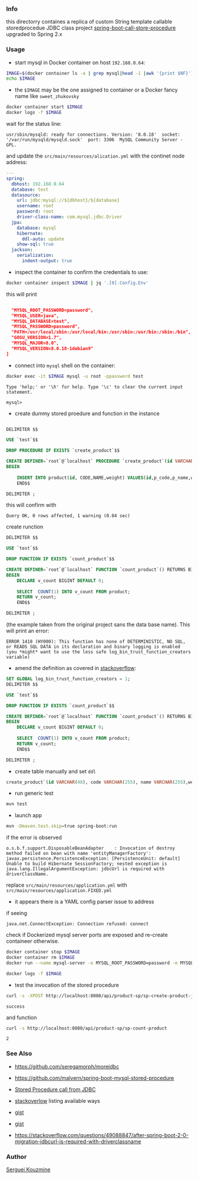 ### Info

this directorry containes  a replica of custom String template callable storedprocedue JDBC class project
[spring-boot-call-store-procedure](https://github.com/srigalamilitan/spring-boot-call-store-procedure)
upgraded to Spring 2.x

### Usage
* start mysql in Docker container 
on host  `192.168.0.64`:
```sh
IMAGE=$(docker container ls -a | grep mysql|head -1 |awk '{print $NF}')
echo $IMAGE
```
- the `$IMAGE` may be the one assigned to container or a Docker fancy name like `sweet_zhukovsky`

```sh
docker container start $IMAGE
docker logs -f $IMAGE
```
wait for the status line:
```text
usr/sbin/mysqld: ready for connections. Version: '8.0.18'  socket: '/var/run/mysqld/mysqld.sock'  port: 3306  MySQL Community Server - GPL.
```
and update the `src/main/resources/alication.yml` with the continet node address:
```yaml
---
spring:
  dbhost: 192.168.0.64
  database: test
  datasource:
    url: jdbc:mysql://${dbhost}/${database}
    username: root
    password: root
    driver-class-name: com.mysql.jdbc.Driver
  jpa:
    database: mysql
    hibernate:
      ddl-auto: update
    show-sql: true
  jackson:
    serialization:
      indent-output: true
```
* inspect the container to confirm the credentials to use:
```sh
docker container inspect $IMAGE | jq '.[0].Config.Env'
```
this will print
```json

  "MYSQL_ROOT_PASSWORD=password",
  "MYSQL_USER=java",
  "MYSQL_DATABASE=test",
  "MYSQL_PASSWORD=password",
  "PATH=/usr/local/sbin:/usr/local/bin:/usr/sbin:/usr/bin:/sbin:/bin",
  "GOSU_VERSION=1.7",
  "MYSQL_MAJOR=8.0",
  "MYSQL_VERSION=8.0.18-1debian9"
]
```
* connect into `mysql` shell on the container:
```sh
docker exec -it $IMAGE mysql -u root -ppassword test
```

```text
Type 'help;' or '\h' for help. Type '\c' to clear the current input statement.

mysql>
```
* create dummy stored proedure and function in the instance
```sql

DELIMITER $$

USE `test`$$

DROP PROCEDURE IF EXISTS `create_product`$$

CREATE DEFINER=`root`@`localhost` PROCEDURE `create_product`(id VARCHAR(255), p_code VARCHAR(255),p_name VARCHAR(255),weight BIGINT)
BEGIN
	
	INSERT INTO product(id, CODE,NAME,weight) VALUES(id,p_code,p_name,weight);
    END$$

DELIMITER ;
```
this will confirm with
```text
Query OK, 0 rows affected, 1 warning (0.04 sec)
```

create runction
```sql
DELIMITER $$

USE `test`$$

DROP FUNCTION IF EXISTS `count_product`$$

CREATE DEFINER=`root`@`localhost` FUNCTION `count_product`() RETURNS BIGINT(20)
BEGIN
	DECLARE v_count BIGINT DEFAULT 0;
    
	SELECT  COUNT(1) INTO v_count FROM product;
	RETURN v_count;
    END$$

DELIMITER ;
```
(the example taken from the original project sans the data base name). This will print an error:
```text
ERROR 1418 (HY000): This function has none of DETERMINISTIC, NO SQL, or READS SQL DATA in its declaration and binary logging is enabled (you *might* want to use the less safe log_bin_trust_function_creators variable)
```
- amend the definition as covered in [stackoverflow](https://stackoverflow.com/questions/26015160/deterministic-no-sql-or-reads-sql-data-in-its-declaration-and-binary-logging-i):
```sql
SET GLOBAL log_bin_trust_function_creators = 1;
DELIMITER $$

USE `test`$$

DROP FUNCTION IF EXISTS `count_product`$$

CREATE DEFINER=`root`@`localhost` FUNCTION `count_product`() RETURNS BIGINT(20)
BEGIN
	DECLARE v_count BIGINT DEFAULT 0;
    
	SELECT  COUNT(1) INTO v_count FROM product;
	RETURN v_count;
    END$$

DELIMITER ;
```
* create table manually and set `ddl`
```sql
create_product`(id VARCHAR(48), code VARCHAR(255), name VARCHAR(255),weight BIGINT);
```
* run generic test
```sh
mvn test
```
* launch app
```sh
mvn -Dmaven.test.skip=true spring-boot:run
```

if the error is observed
```text
o.s.b.f.support.DisposableBeanAdapter    : Invocation of destroy method failed on bean with name 'entityManagerFactory': 
javax.persistence.PersistenceException: [PersistenceUnit: default] 
Unable to build Hibernate SessionFactory; nested exception is 
java.lang.IllegalArgumentException: jdbcUrl is required with driverClassName.	
```
replace `src/main/resources/application.yml` with `src/main/resources/application.FIXED.yml`

- it appears there is a YAML config parser issue to address

if seeing 
```text
java.net.ConnectException: Connection refused: connect
```
check if Dockerized mysql server ports are exposed and re-create containeer otherwise.
```sh
docker container stop $IMAGE
docker container rm $IMAGE
docker run --name mysql-server -e MYSQL_ROOT_PASSWORD=password -e MYSQL_USER=java -e MYSQL_DATABASE=test -e MYSQL_PASSWORD=password -p 3306:3306 -d mysql:8.0.18
```
```sh
docker logs -f $IMAGE
```
* test the invocation of the stored procedure
```sh
curl -s -XPOST http://localhost:8080/api/product-sp/sp-create-product-jdbc -d '{"name":"product", "code":"xyz","weight":10.0}' -H "Content-type: application/json"
```
```text
success
```

and function
```sh
curl -s http://localhost:8080/api/product-sp/sp-count-product
```
```text
2
```
### See Also

  * https://github.com/seregamorph/morejdbc
  * https://github.com/malvern/spring-boot-mysql-stored-procedure
  * [Stored Procedure call from JDBC](https://www.tutorialspoint.com/springjdbc/springjdbc_stored_procedure.htm)
  * [stackoverlow](https://stackoverflow.com/questions/9361538/spring-jdbc-template-for-calling-stored-procedures) listing available ways

  * [gist](https://gist.github.com/rajkumarpb/e8e7b80b417b2cda4c1e0beda567ef29)
  * [gist](https://gist.github.com/aziz781/1336459)
  * https://stackoverflow.com/questions/49088847/after-spring-boot-2-0-migration-jdbcurl-is-required-with-driverclassname
### Author
[Serguei Kouzmine](kouzmine_serguei@yahoo.com)


